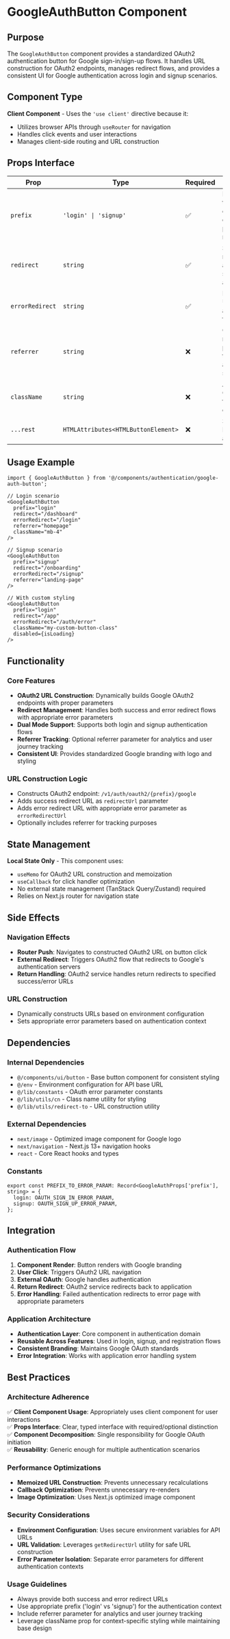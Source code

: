 # GoogleAuthButton Component

## Purpose

The `GoogleAuthButton` component provides a standardized OAuth2 authentication button for Google sign-in/sign-up flows. It handles URL construction for OAuth2 endpoints, manages redirect flows, and provides a consistent UI for Google authentication across login and signup scenarios.

## Component Type

**Client Component** - Uses the `'use client'` directive because it:
- Utilizes browser APIs through `useRouter` for navigation
- Handles click events and user interactions
- Manages client-side routing and URL construction

## Props Interface

| Prop | Type | Required | Description |
|------|------|----------|-------------|
| `prefix` | `'login' \| 'signup'` | ✅ | Determines the OAuth2 endpoint and error parameter mapping |
| `redirect` | `string` | ✅ | Success redirect URL after successful authentication |
| `errorRedirect` | `string` | ✅ | Error redirect URL when authentication fails |
| `referrer` | `string` | ❌ | Optional referrer parameter for tracking authentication source |
| `className` | `string` | ❌ | Additional CSS classes for styling customization |
| `...rest` | `HTMLAttributes<HTMLButtonElement>` | ❌ | Standard HTML button attributes |

## Usage Example

```tsx
import { GoogleAuthButton } from '@/components/authentication/google-auth-button';

// Login scenario
<GoogleAuthButton
  prefix="login"
  redirect="/dashboard"
  errorRedirect="/login"
  referrer="homepage"
  className="mb-4"
/>

// Signup scenario
<GoogleAuthButton
  prefix="signup"
  redirect="/onboarding"
  errorRedirect="/signup"
  referrer="landing-page"
/>

// With custom styling
<GoogleAuthButton
  prefix="login"
  redirect="/app"
  errorRedirect="/auth/error"
  className="my-custom-button-class"
  disabled={isLoading}
/>
```

## Functionality

### Core Features
- **OAuth2 URL Construction**: Dynamically builds Google OAuth2 endpoints with proper parameters
- **Redirect Management**: Handles both success and error redirect flows with appropriate error parameters
- **Dual Mode Support**: Supports both login and signup authentication flows
- **Referrer Tracking**: Optional referrer parameter for analytics and user journey tracking
- **Consistent UI**: Provides standardized Google branding with logo and styling

### URL Construction Logic
- Constructs OAuth2 endpoint: `/v1/auth/oauth2/{prefix}/google`
- Adds success redirect URL as `redirectUrl` parameter
- Adds error redirect URL with appropriate error parameter as `errorRedirectUrl`
- Optionally includes referrer for tracking purposes

## State Management

**Local State Only** - This component uses:
- `useMemo` for OAuth2 URL construction and memoization
- `useCallback` for click handler optimization
- No external state management (TanStack Query/Zustand) required
- Relies on Next.js router for navigation state

## Side Effects

### Navigation Effects
- **Router Push**: Navigates to constructed OAuth2 URL on button click
- **External Redirect**: Triggers OAuth2 flow that redirects to Google's authentication servers
- **Return Handling**: OAuth2 service handles return redirects to specified success/error URLs

### URL Construction
- Dynamically constructs URLs based on environment configuration
- Sets appropriate error parameters based on authentication context

## Dependencies

### Internal Dependencies
- `@/components/ui/button` - Base button component for consistent styling
- `@/env` - Environment configuration for API base URL
- `@/lib/constants` - OAuth error parameter constants
- `@/lib/utils/cn` - Class name utility for styling
- `@/lib/utils/redirect-to` - URL construction utility

### External Dependencies
- `next/image` - Optimized image component for Google logo
- `next/navigation` - Next.js 13+ navigation hooks
- `react` - Core React hooks and types

### Constants
```tsx
export const PREFIX_TO_ERROR_PARAM: Record<GoogleAuthProps['prefix'], string> = {
  login: OAUTH_SIGN_IN_ERROR_PARAM,
  signup: OAUTH_SIGN_UP_ERROR_PARAM,
};
```

## Integration

### Authentication Flow
1. **Component Render**: Button renders with Google branding
2. **User Click**: Triggers OAuth2 URL navigation
3. **External OAuth**: Google handles authentication
4. **Return Redirect**: OAuth2 service redirects back to application
5. **Error Handling**: Failed authentication redirects to error page with appropriate parameters

### Application Architecture
- **Authentication Layer**: Core component in authentication domain
- **Reusable Across Features**: Used in login, signup, and registration flows
- **Consistent Branding**: Maintains Google OAuth standards
- **Error Integration**: Works with application error handling system

## Best Practices

### Architecture Adherence
✅ **Client Component Usage**: Appropriately uses client component for user interactions  
✅ **Props Interface**: Clear, typed interface with required/optional distinction  
✅ **Component Decomposition**: Single responsibility for Google OAuth initiation  
✅ **Reusability**: Generic enough for multiple authentication scenarios  

### Performance Optimizations
- **Memoized URL Construction**: Prevents unnecessary recalculations
- **Callback Optimization**: Prevents unnecessary re-renders
- **Image Optimization**: Uses Next.js optimized image component

### Security Considerations
- **Environment Configuration**: Uses secure environment variables for API URLs
- **URL Validation**: Leverages `getRedirectUrl` utility for safe URL construction
- **Error Parameter Isolation**: Separate error parameters for different authentication contexts

### Usage Guidelines
- Always provide both success and error redirect URLs
- Use appropriate prefix ('login' vs 'signup') for the authentication context
- Include referrer parameter for analytics and user journey tracking
- Leverage className prop for context-specific styling while maintaining base design